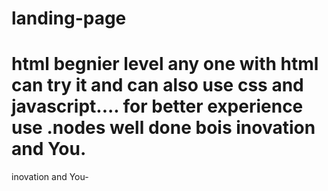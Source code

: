 # landing-page
html
 begnier level any one with html can try it
and can also use css and javascript....
for better experience use .nodes 
well done bois
inovation and You.
=======
inovation and You-
